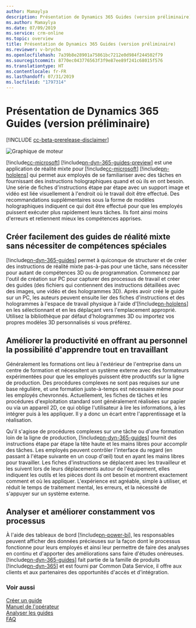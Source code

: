 ```yaml
---
author: Mamaylya
description: Présentation de Dynamics 365 Guides (version préliminaire)
ms.author: Mamaylya
ms.date: 07/09/2019
ms.service: crm-online
ms.topic: overview
title: Présentation de Dynamics 365 Guides (version préliminaire)
ms.reviewer: v-brycho
ms.openlocfilehash: 7a39b8e28901a75861bc7212e0d984f244502f79
ms.sourcegitcommit: 8770ec043776563f3f9e87ee89f241c68015f576
ms.translationtype: HT
ms.contentlocale: fr-FR
ms.lasthandoff: 07/31/2019
ms.locfileid: "1797314"
---
```

# <a name="overview-of-dynamics-365-guides-preview"></a>Présentation de Dynamics 365 Guides (version préliminaire)

[!INCLUDE [cc-beta-prerelease-disclaimer](../includes/cc-beta-prerelease-disclaimer.md)]
 
![Graphique de moteur](media/overview.PNG "Graphique de moteur") 

[!include[cc-microsoft](../includes/cc-microsoft.md)] [!include[pn-dyn-365-guides-preview](../includes/pn-dyn-365-guides-preview.md)] est une application de réalité mixte pour [!include[cc-microsoft](../includes/cc-microsoft.md)] [!include[pn-hololens](../includes/pn-hololens.md)] qui permet aux employés de se familiariser avec des tâches en fournissant des instructions holographiques quand et où ils en ont besoin. Une série de fiches d'instructions étape par étape avec un support image et vidéo est liée visuellement à l'endroit où le travail doit être effectué. Des recommandations supplémentaires sous la forme de modèles holographiques indiquent ce qui doit être effectué pour que les employés puissent exécuter plus rapidement leurs tâches. Ils font ainsi moins d'erreurs et retiennent mieux les compétences apprises. 

## <a name="easily-create-mixed-reality-guides-without-the-need-for-specialized-skills"></a>Créer facilement des guides de réalité mixte sans nécessiter de compétences spéciales

[!include[pn-dyn-365-guides](../includes/pn-dyn-365-guides.md)] permet à quiconque de structurer et de créer des instructions de réalité mixte pas-à-pas pour une tâche, sans nécessiter pour autant de compétences 3D ou de programmation. Commencez par l'outil de création sur PC pour capturer des processus de travail et créer des guides (des fichiers qui contiennent des instructions détaillées avec des images, une vidéo et des hologrammes 3D). Après avoir créé le guide sur un PC, les auteurs peuvent ensuite lier des fiches d'instructions et des hologrammes à l'espace de travail physique à l'aide d'[!include[pn-hololens](../includes/pn-hololens.md)] en les sélectionnant et en les déplaçant vers l'emplacement approprié. Utilisez la bibliothèque par défaut d'hologrammes 3D ou importez vos propres modèles 3D personnalisés si vous préférez.   

## <a name="improve-productivity-by-enabling-your-workforce-to-learn-while-doing-their-work"></a>Améliorer la productivité en offrant au personnel la possibilité d'apprendre tout en travaillant

Généralement les formations ont lieu à l'extérieur de l'entreprise dans un centre de formation et nécessitent un système externe avec des formateurs expérimentées pour que les employés puissent être productifs sur la ligne de production. Des procédures complexes ne sont pas requises sur une base régulière, et une formation juste-à-temps est nécessaire même pour les employés chevronnés. Actuellement, les fiches de tâches et les procédures d'exploitation standard sont généralement réalisées sur papier ou via un appareil 2D, ce qui oblige l'utilisateur à lire les informations, à les intégrer puis à les appliquer. Il y a donc un écart entre l'apprentissage et la réalisation. 

Qu'il s'agisse de procédures complexes sur une tâche ou d'une formation loin de la ligne de production, [!include[pn-dyn-365-guides](../includes/pn-dyn-365-guides.md)] fournit des instructions étape par étape la tête haute et les mains libres pour accomplir des tâches. Les employés peuvent contrôler l'interface du regard (en passant à l'étape suivante en un coup d'œil) tout en ayant les mains libres pour travailler. Les fiches d'instructions se déplacent avec les travailleur et les suivent lors de leurs déplacements autour de l'équipement, elles indiquent les outils et les pièces dont ils ont besoin et montrent exactement comment et où les appliquer. L'expérience est agréable, simple à utiliser, et réduit le temps de traitement mental, les erreurs, et la nécessité de s'appuyer sur un système externe. 

## <a name="continually-analyze-and-improve-your-processes"></a>Analyser et améliorer constamment vos processus   

À l'aide des tableaux de bord [!include[pn-power-bi](../includes/pn-power-bi.md)], les responsables peuvent afficher des données précieuses sur la façon dont le processus fonctionne pour leurs employés et ainsi leur permettre de faire des analyses en continu et d'apporter des améliorations sans faire d'études onéreuses. [!include[pn-dyn-365-guides](../includes/pn-dyn-365-guides.md)] fait partie de la famille de produits [!include[pn-dyn-365](../includes/pn-dyn-365.md)] et est fourni par Common Data Service, il offre aux clients et aux partenaires des opportunités d'accès et d'intégration.

### <a name="see-also"></a>Voir aussi

[Créer un guide](authoring-overview.md)<br>
[Manuel de l'opérateur](operator-guide.md)<br>
[Analyser les guides](analytics-guide.md)<br>
[FAQ](faq.md)
